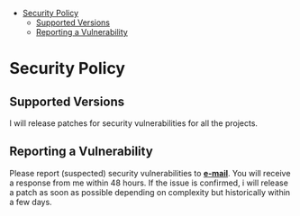 - [Security Policy](#security-policy)
  - [Supported Versions](#supported-versions)
  - [Reporting a Vulnerability](#reporting-a-vulnerability)

# Security Policy

## Supported Versions

I will release patches for security vulnerabilities for all the projects.

## Reporting a Vulnerability

Please report (suspected) security vulnerabilities to
**[e-mail](mailto:pvieiracoding@gmail.com)**.
You will receive a response from me within 48 hours.
If the issue is confirmed, i will release a patch as soon as possible depending on complexity but historically within a few days.
